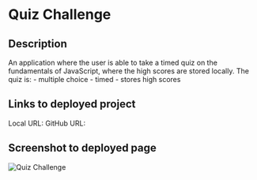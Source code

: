 # Quiz Challenge

## Description
An application where the user is able to take a timed quiz on the fundamentals of JavaScript, where the high scores are stored locally. The quiz is:
    - multiple choice
    - timed
    - stores high scores

## Links to deployed project
Local URL: 
GitHub URL:

## Screenshot to deployed page
![Quiz Challenge](/quiz-challenge?)
